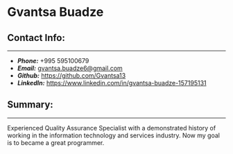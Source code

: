 # Gvantsa Buadze

## Contact Info:
---
* **_Phone:_**  +995 595100679
* **_Email:_**  gvantsa.buadze6@gmail.com
* **_Github:_** https://github.com/Gvantsa13
* **_LinkedIn:_** https://www.linkedin.com/in/gvantsa-buadze-157195131

## Summary:
---
Experienced Quality Assurance Specialist with a demonstrated history of working in the information technology and services industry. Now my goal is to became a great programmer.
